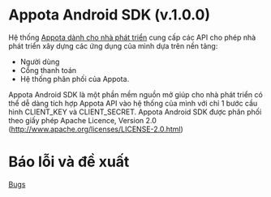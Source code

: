 Appota Android SDK (v.1.0.0)
==========================

Hệ thống [Appota dành cho nhà phát triển](https://developers.appota.com/) cung cấp các API cho phép nhà phát triển xây dựng các ứng dụng của mình dựa trên nền tảng:
- Người dùng
- Cổng thanh toán
- Hệ thống phân phối
của Appota.

Appota Android SDK là một phần mềm nguồn mở giúp cho nhà phát triển có thể dễ dàng tích hợp Appota API vào hệ thống của mình với chỉ 1 bước cầu hình CLIENT_KEY và CLIENT_SECRET.
Appota Android SDK được phân phối theo giấy phép Apache Licence, Version 2.0 (http://www.apache.org/licenses/LICENSE-2.0.html)


Báo lỗi và đề xuất
==================
[Bugs](https://developers.appota.com/bugs)

